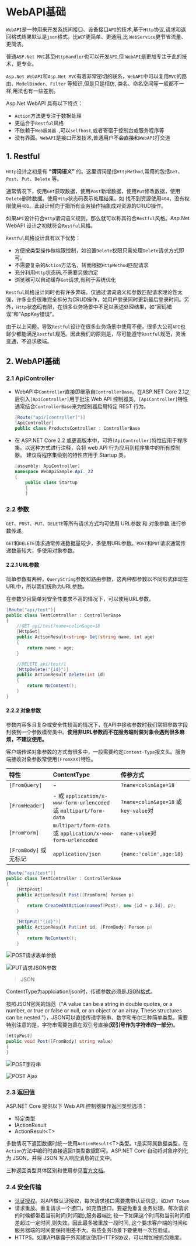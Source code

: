# WebAPI基础

`WebAPI`是一种用来开发系统间接口、设备接口`API`的技术,基于`Http`协议,请求和返回格式结果默认是`json`格式。比`WCF`更简单、更通用,比 `WebService`更节省流量、更简洁。

普通`ASP.Net MVC`甚至`HttpHandler`也可以开发`API`,但 `WebAPI`是更加专注于此的技术，更专业。

`Asp.Net WebAPI`和`Asp.Net MVC`有着非常密切的联系，`WebAPI`中可以复用`MVC`的路由、`ModelBinder`、`Filter` 等知识,但是只是相仿, 类名、命名空间等一般都不一样,用法也有一些差别。

Asp.Net WebAPI 具有以下特点：
* `Action`方法更专注于数据处理
* 更适合于`Restful`风格 
* 不依赖于`Web服务器 `,可以`selfhost`,或者寄宿于控制台或服务程序等
* 没有界面。`WebAPI`是接口开发技术,普通用户不会直接和`WebAPI`打交道

## 1. Restful
`Http`设计之初是有 **“谓词语义”** 的。这里谓词是指`HttpMethod`,常用的包括`Get`、`Post`、`Put`、`Delete` 等。

通常情况下，使用`Get`获取数据，使用`Post`新增数据，使用`Put`修改数据，使用`Delete`删除数据。使用`Http`状态码表示处理结果。如 找不到资源使用`404`，没有权限使用`401`。此设计倾向于把所有业务操作抽象成对资源的CRUD操作。

如果`API`设计符合`Http`谓词语义规则，那么就可以称其符合`Restful`风格。Asp.Net WebAPI 设计之初就符合`Restful`风格。

`Restful`风格设计具有以下优势：
* 方便按类型操作做权限控制，如设置`Delete`权限只需处理`Delete`请求方式即可。
* 不需要复杂的`Action`方法名，转而根据`HttpMethod`匹配请求
* 充分利用`Http`状态码,不需要另做约定
* 浏览器可以自动缓存`Get`请求,有利于系统优化

`Restful`风格设计同时也有许多弊端。仅通过谓词语义和参数匹配请求理论性太强，许多业务很难完全拆分为CRUD操作，如用户登录同时更新最后登录时间。另外，`Http`状态码有限，在很多业务场景中不足以表述处理结果，如“密码错误”和“AppKey错误”。

由于以上问题，导致`Restful`设计在很多业务场景中使用不便，很多大公司`API`也鲜少都能满足`Restful`规范。因此我们的原则是，尽可能遵守`Restful`规范，灵活变通，不追求极端。

## 2. WebAPI基础
### 2.1 ApiController
* WebAPI中`Controller`直接即继承自`ControllerBase`。在ASP.NET Core 2.1之后引入`[ApiController]`用于批注 Web API 控制器类。`[ApiController]`特性通常结合`ControllerBase`来为控制器启用特定 REST 行为。

    ```csharp
    [Route("api/[controller]")]
    [ApiController]
    public class ProductsController : ControllerBase
    ```

* 在 ASP.NET Core 2.2 或更高版本中，可将`[ApiController]`特性应用于程序集。以这种方式进行注释，会将 web API 行为应用到程序集中的所有控制器。 建议将程序集级别的特性应用于 Startup 类。
    ```csharp
    [assembly: ApiController]
    namespace WebApiSample.Api._22
    {
        public class Startup
        {
        }
    ```

### 2.2 参数
`GET`、`POST`、`PUT`、`DELETE`等所有请求方式均可使用 URL参数 和 对象参数 进行参数传递。

`GET`和`DELETE`请求通常传递数据量较少，多使用URL参数。`POST`和`PUT`请求通常传递数量较大，多使用对象参数。

#### 2.2.1 URL参数
简单参数有两种，`QueryString`参数和路由参数，这两种都参数以不同形式体现在URL中，所以我们统称为URL参数。

在参数少且简单对安全性要求不高的情况下，可以使用URL参数。

```csharp
[Route("api/test")]
public class TestController : ControllerBase
{
    //GET api/test?name=colin&age=18
    [HttpGet]
    public ActionResult<string> Get(string name, int age)
    {
        return name + age;
    }

    //DELETE api/test/1
    [HttpDelete("{id}")]
    public ActionResult Delete(int id)
    {
        return NoContent();
    }
}
```

#### 2.2.2 对象参数
参数内容多且复杂或安全性较高的情况下，在API中接收参数时我们常把参数字段封装到一个参数模型类中。**使用非URL参数而不在服务端封装对象会遇到很多麻烦，不建议使用。**

客户端传递对象参数的方式有很多中，一般需要约定`Content-Type`报文头。服务端接收对象参数常使用`[FromXXX]`特性。

特性|ContentType|传参方式
:-|:-|:-
`[FromQuery]`| - |`?name=colin&age=18`
`[FromHeader]`| - 或 `application/x-www-form-urlencoded` 或 `multipart/form-data`  |`?name=colin&age=18` 或 `key-value`对
`[FromForm]`|`multipart/form-data` 或 `application/x-www-form-urlencoded`| `name-value`对
`[FromBody]` 或 无标记|`application/json`|`{name:'colin',age:18}`

```csharp
[Route("api/test")]
public class TestController : ControllerBase
{
    [HttpPost]
    public ActionResult Post([FromForm] Person p)
    {
        return CreatedAtAction(nameof(Post), new {id = p.Id}, p);
    }

    [HttpPut("{id}")]
    public ActionResult Put(int id, [FromBody] Person p)
    {
        return NoContent();
    }
```

![POST请求表单参数](https://i.loli.net/2020/02/26/BK8ALvHeqthEYG5.png)

![PUT请求JSON参数](https://i.loli.net/2020/02/26/QwxlN83juSkFMWI.png)

> JSON

ContentType为applciation/json时，传递参数必须是[JSON格式](https://www.json.org/)。

按照JSON官网的规范（"A value can be a string in double quotes, or a number, or true or false or null, or an object or an array. These structures can be nested."），JSON可以直接传递字符串、数字和布尔三种简单类型。需要特别注意的是，字符串需要包裹在双引号直接(**双引号作为字符串的一部分**)。

```csharp
[HttpPost]
public void Post([FromBody] string value)
{
}
```

![POST字符串](https://i.loli.net/2020/02/26/ISQYUX3DcBlH7om.jpg)

![POST Ajax](https://i.loli.net/2020/02/26/IbmZe26jgABL8yu.jpg)

### 2.3 返回值

ASP.NET Core 提供以下 Web API 控制器操作返回类型选项：
* 特定类型
* IActionResult
* ActionResult&lt;T&gt;

多数情况下返回数据时统一使用`ActionResult`&lt;T&gt;类型。`T`是实际属数据类型，在`Action`方法中编码时直接返回`T`类型数据即可。ASP.NET Core 自动将对象序列化为 JSON，并将 JSON 写入响应消息的正文中。

三种返回类型具体区别和使用参见[官方文档](https://docs.microsoft.com/zh-cn/aspnet/core/web-api/action-return-types?view=aspnetcore-2.2)。

### 2.4 安全传输
* [认证授权](auth.md)。对API做认证授权，每次请求接口需要携带认证信息，如`JWT Token`
* 请求重放。重复请求一个接口，如充值接口。要避免重复业务处理。每次请求的时候都带着当前时间(时间戳),服务器端比 较一下如果这个时间和当前时间相差超过一定时间,则失效。因此最多被重放一段时间, 这个要求客户端的时间和服务器端的时间要保持相差不大。有些业务场景下要使用一次性验证。
* HTTPS。如果API暴露于外网建议使用HTTPS协议，可以增加被抓包难度。